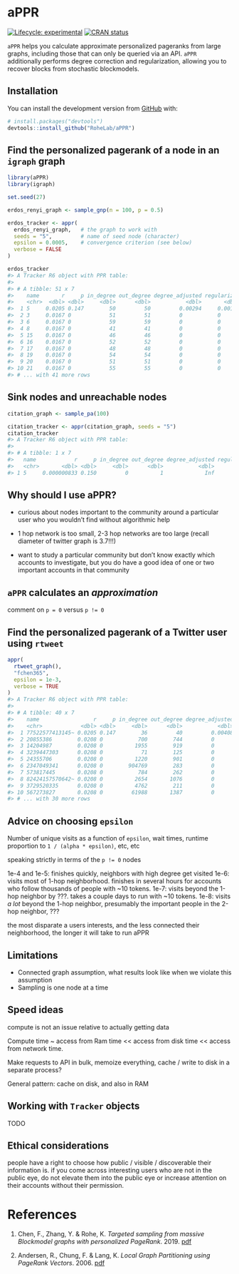 
<!-- README.md is generated from README.Rmd. Please edit that file -->

# aPPR

<!-- badges: start -->

[![Lifecycle:
experimental](https://img.shields.io/badge/lifecycle-experimental-orange.svg)](https://www.tidyverse.org/lifecycle/#experimental)
[![CRAN
status](https://www.r-pkg.org/badges/version/aPPR)](https://CRAN.R-project.org/package=aPPR)
<!-- badges: end -->

`aPPR` helps you calculate approximate personalized pageranks from large
graphs, including those that can only be queried via an API. `aPPR`
additionally performs degree correction and regularization, allowing you
to recover blocks from stochastic blockmodels.

## Installation

You can install the development version from
[GitHub](https://github.com/) with:

``` r
# install.packages("devtools")
devtools::install_github("RoheLab/aPPR")
```

## Find the personalized pagerank of a node in an `igraph` graph

``` r
library(aPPR)
library(igraph)

set.seed(27)

erdos_renyi_graph <- sample_gnp(n = 100, p = 0.5)

erdos_tracker <- appr(
  erdos_renyi_graph,   # the graph to work with
  seeds = "5",         # name of seed node (character)
  epsilon = 0.0005,    # convergence criterion (see below)
  verbose = FALSE
)

erdos_tracker
#> A Tracker R6 object with PPR table: 
#> 
#> # A tibble: 51 x 7
#>    name       r     p in_degree out_degree degree_adjusted regularized
#>    <chr>  <dbl> <dbl>     <dbl>      <dbl>           <dbl>       <dbl>
#>  1 5     0.0205 0.147        50         50         0.00294     0.00147
#>  2 3     0.0167 0            51         51         0           0      
#>  3 6     0.0167 0            59         59         0           0      
#>  4 8     0.0167 0            41         41         0           0      
#>  5 15    0.0167 0            46         46         0           0      
#>  6 16    0.0167 0            52         52         0           0      
#>  7 17    0.0167 0            48         48         0           0      
#>  8 19    0.0167 0            54         54         0           0      
#>  9 20    0.0167 0            51         51         0           0      
#> 10 21    0.0167 0            55         55         0           0      
#> # ... with 41 more rows
```

## Sink nodes and unreachable nodes

``` r
citation_graph <- sample_pa(100)

citation_tracker <- appr(citation_graph, seeds = "5")
citation_tracker
#> A Tracker R6 object with PPR table: 
#> 
#> # A tibble: 1 x 7
#>   name            r     p in_degree out_degree degree_adjusted regularized
#>   <chr>       <dbl> <dbl>     <dbl>      <dbl>           <dbl>       <dbl>
#> 1 5     0.000000833 0.150         0          1             Inf         Inf
```

## Why should I use aPPR?

  - curious about nodes important to the community around a particular
    user who you wouldn’t find without algorithmic help

  - 1 hop network is too small, 2-3 hop networks are too large (recall
    diameter of twitter graph is 3.7\!\!\!)

  - want to study a particular community but don’t know exactly which
    accounts to investigate, but you do have a good idea of one or two
    important accounts in that community

## `aPPR` calculates an *approximation*

comment on `p = 0` versus `p != 0`

## Find the personalized pagerank of a Twitter user using `rtweet`

``` r
appr(
  rtweet_graph(),
  "fchen365",
  epsilon = 1e-3,
  verbose = TRUE
)
#> A Tracker R6 object with PPR table: 
#> 
#> # A tibble: 40 x 7
#>    name                 r     p in_degree out_degree degree_adjusted regularized
#>    <chr>            <dbl> <dbl>     <dbl>      <dbl>           <dbl>       <dbl>
#>  1 77522577413145~ 0.0205 0.147        36         40         0.00408  0.00000132
#>  2 20855386        0.0208 0           700        744         0        0         
#>  3 14204987        0.0208 0          1955        919         0        0         
#>  4 3239447303      0.0208 0            71        125         0        0         
#>  5 24355706        0.0208 0          1220        901         0        0         
#>  6 2347049341      0.0208 0        904769        283         0        0         
#>  7 573817445       0.0208 0           784        262         0        0         
#>  8 82424157570642~ 0.0208 0          2654       1076         0        0         
#>  9 3729520335      0.0208 0          4762        211         0        0         
#> 10 567273827       0.0208 0         61988       1387         0        0         
#> # ... with 30 more rows
```

## Advice on choosing `epsilon`

Number of unique visits as a function of `epsilon`, wait times, runtime
proportion to `1 / (alpha * epsilon)`, etc, etc

speaking strictly in terms of the `p != 0` nodes

1e-4 and 1e-5: finishes quickly, neighbors with high degree get visited
1e-6: visits most of 1-hop neighborhood. finishes in several hours for
accounts who follow thousands of people with \~10 tokens. 1e-7: visits
beyond the 1-hop neighbor by ???. takes a couple days to run with \~10
tokens. 1e-8: visits *a lot* beyond the 1-hop neighbor, presumably the
important people in the 2-hop neighbor, ???

the most disparate a users interests, and the less connected their
neighborhood, the longer it will take to run aPPR

## Limitations

  - Connected graph assumption, what results look like when we violate
    this assumption
  - Sampling is one node at a time

## Speed ideas

compute is not an issue relative to actually getting data

Compute time \~ access from Ram time \<\< access from disk time \<\<
access from network time.

Make requests to API in bulk, memoize everything, cache / write to disk
in a separate process?

General pattern: cache on disk, and also in RAM

## Working with `Tracker` objects

TODO

## Ethical considerations

people have a right to choose how public / visible / discoverable their
information is. if you come across interesting users who are not in the
public eye, do not elevate them into the public eye or increase
attention on their accounts without their permission.

# References

1.  Chen, F., Zhang, Y. & Rohe, K. *Targeted sampling from massive
    Blockmodel graphs with personalized PageRank*. 2019.
    [pdf](https://arxiv.org/abs/1910.12937)

2.  Andersen, R., Chung, F. & Lang, K. *Local Graph Partitioning using
    PageRank Vectors*. 2006.
    [pdf](http://www.leonidzhukov.net/hse/2015/networks/papers/andersen06localgraph.pdf)
